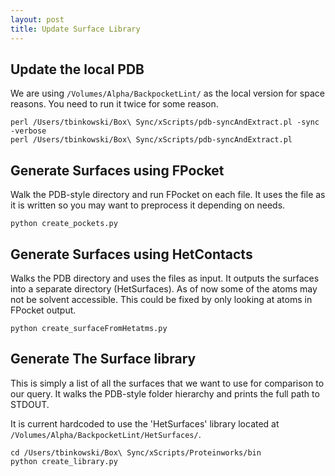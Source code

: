 ```yaml
---
layout: post
title: Update Surface Library
---
```


## Update the local PDB
We are using `/Volumes/Alpha/BackpocketLint/` as the local version for space reasons.
You need to run it twice for some reason.

```
perl /Users/tbinkowski/Box\ Sync/xScripts/pdb-syncAndExtract.pl -sync -verbose
perl /Users/tbinkowski/Box\ Sync/xScripts/pdb-syncAndExtract.pl
```
## Generate Surfaces using FPocket
Walk the PDB-style directory and run FPocket on each file.  It uses the file as
it is written so you may want to preprocess it depending on needs.  

`python create_pockets.py`

## Generate Surfaces using HetContacts
Walks the PDB directory and uses the files as input.  It outputs the surfaces into
a separate directory (HetSurfaces).  As of now some of the atoms may not be solvent
accessible.  This could be fixed by only looking at atoms in FPocket output.

`python create_surfaceFromHetatms.py`

## Generate The Surface library
This is simply a list of all the surfaces that we want to use for comparison to
our query.  It walks the PDB-style folder hierarchy and prints the full path to 
STDOUT.  

It is current hardcoded to use the 'HetSurfaces' library located at `/Volumes/Alpha/BackpocketLint/HetSurfaces/`.
```
cd /Users/tbinkowski/Box\ Sync/xScripts/Proteinworks/bin
python create_library.py
```

